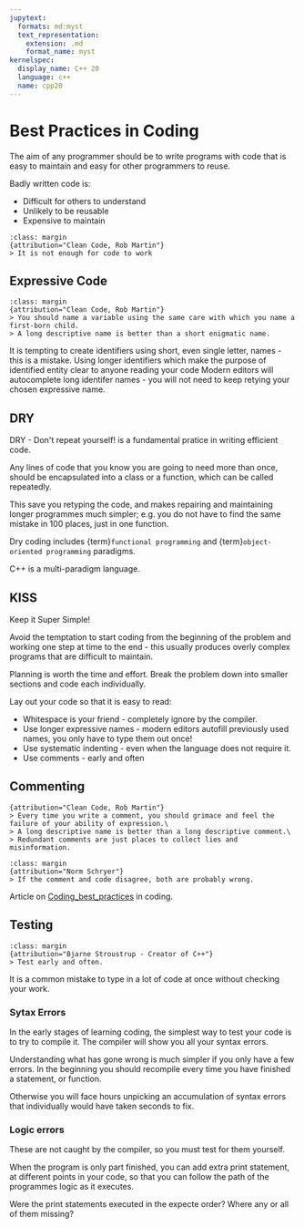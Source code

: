 ```yaml
---
jupytext:
  formats: md:myst
  text_representation:
    extension: .md
    format_name: myst
kernelspec:
  display_name: C++ 20
  language: c++
  name: cpp20
---
```


# Best Practices in Coding

The aim of any programmer should be to write programs with code that is easy to maintain and easy for other programmers to reuse.

Badly written code is:
* Difficult for others to understand
* Unlikely to be reusable
* Expensive to maintain


```{note}
:class: margin
{attribution="Clean Code, Rob Martin"}
> It is not enough for code to work
```

## Expressive Code

```{note}
:class: margin
{attribution="Clean Code, Rob Martin"}
> You should name a variable using the same care with which you name a first-born child.
> A long descriptive name is better than a short enigmatic name.
```
It is tempting to create identifiers using short, even single letter, names - this is a mistake.
Using longer identifiers which make the purpose of identified entity clear to anyone reading your code
Modern editors will autocomplete long identifer names - you will not need to keep retying your chosen expressive name.

## DRY 

DRY  - Don't repeat yourself! is a fundamental pratice in writing efficient code.

Any lines of code that you know you are going to need more than once, should be encapsulated into a class or a function, which can be called repeatedly.

This save you retyping the code, and makes repairing and maintaining longer programmes much simpler; e.g. you do not have to find the same mistake in 100 places, just in one function.

Dry coding includes {term}`functional programming` and {term}`object-oriented programming` paradigms.

C++ is a multi-paradigm language.

## KISS

Keep it Super Simple!

Avoid the temptation to start coding from the beginning of the problem and working one step at time to the end - this usually produces overly complex programs that are difficult to maintain.

Planning is worth the time and effort. Break the problem down into smaller sections and code each individually.

Lay out your code so that it is easy to read:
* Whitespace is your friend - completely ignore by the compiler.
* Use longer expressive names - modern editors autofill previously used names, you only have to type them out once!
* Use systematic indenting - even when the language does not require it.
* Use comments - early and often

## Commenting

```{note}
{attribution="Clean Code, Rob Martin"}
> Every time you write a comment, you should grimace and feel the failure of your ability of expression.\
> A long descriptive name is better than a long descriptive comment.\
> Redundant comments are just places to collect lies and misinformation.
```

```{note}
:class: margin
{attribution="Norm Schryer"}
> If the comment and code disagree, both are probably wrong.
```

Article on [Coding_best_practices](https://en.wikipedia.org/wiki/Coding_best_practices) in coding.

## Testing
```{note}
:class: margin
{attribution="Bjarne Stroustrup - Creator of C++"}
> Test early and often.
```
It is a common mistake to type in a lot of code at once without checking your work.
### Sytax Errors

In the early stages of learning coding, the simplest way to test your code is to try to compile it. The compiler will show you all your syntax errors. 

Understanding what has gone wrong is much simpler if you only have a few errors. In the beginning you should recompile every time you have finished a statement, or function.

Otherwise you will face hours unpicking an accumulation of syntax errors that individually would have taken seconds to fix.
### Logic errors

These are not caught by the compiler, so you must test for them yourself.

When the program is only part finished, you can add extra print statement, at different points in your code, so that you can follow the path of the programmes logic as it executes. 

Were the print statements executed in the expecte order? Where any or all of them missing?





